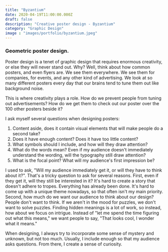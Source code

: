```yaml
---
title: "Byzantium"
date: 2020-04-19T11:00:00.000Z
draft: false
description: "Creative poster design - Byzantium"
category: "Graphic Design"
image : "images/portfolio/byzantium.jpeg"
---
```



### Geometric poster design.

Poster design is a tenet of graphic design that requires enormous creativity, or else they will never stand out. Why? Well, think about how common posters, and even flyers are. We see them everywhere. We see them for companies, for events, and any other kind of advertising. We look at so many different posters every day that our brains tend to tune them out like background noise.

This is where creativity plays a role. How do we prevent people from tuning out advertisements? How do we get them to check out our poster over the 100 other posters beside it? 

I ask myself several questions when designing posters:

1. Content aside, does it contain visual elements that will make people do a second take?
2. Does it have enough content? Does it have too little content?
3. What symbols should I include, and how will they draw attention?
4. What do the words mean? Even if my audience doesn't immediately understand the wording, will the typography still draw attention?
5. What is the focal point? What will my audience's first impression be? 

I used to ask, "Will my audience immediately get it, or will they have to think about it?". That's a tricky question to ask for several reasons. First, even if they get it, will they still be interested in it? It's hard to create a story that doesn't adhere to tropes. Everything has already been done. It's hard to come up with a unique theme nowadays, so that often isn't my main priority. Second, how much do we want our audience to think about our design? People don't want to think. If we aren't in the mood for puzzles, we don't want to solve puzzles. Finding hidden meanings is a lot of work, so instead, how about we focus on intrigue. Instead of "let me spend the time figuring out what this means," we want people to say, "That looks cool, I wonder what it means."

When designing, I always try to incorporate some sense of mystery and unknown, but not too much. Usually, I include enough so that my audience asks questions. From there, I create a sense of curiosity.
